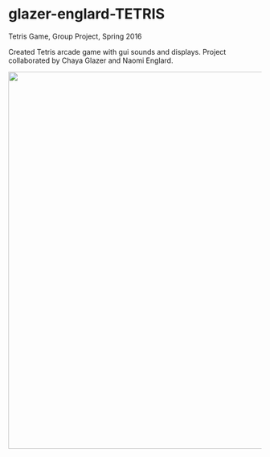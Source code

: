 # glazer-englard-TETRIS
Tetris Game, Group Project, Spring 2016

Created Tetris arcade game with gui sounds and displays. Project collaborated by Chaya Glazer and Naomi Englard.

<p align="center">
  <img src="https://cloud.githubusercontent.com/assets/14226329/13765828/4307ccb6-ea33-11e5-95a3-867bd4d55652.png" width="750"/>
  
</p>
